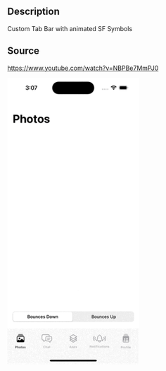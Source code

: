 ## Description
Custom Tab Bar with animated SF Symbols

## Source
https://www.youtube.com/watch?v=NBPBe7MmPJ0

<img src="https://github.com/KSJain/AnTaIcAnSFSym/blob/main/Simulator%20Screen%20Recording%20-%20iPhone%2015%20Pro%20-%202023-10-08%20at%2015.08.03.gif" width="300">
